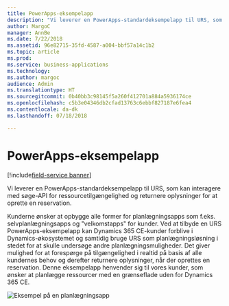 ```yaml
---
title: PowerApps-eksempelapp
description: "Vi leverer en PowerApps-standardeksempelapp til URS, som kan interagere med søge-API for ressourcetilgængelighed og returnere oplysninger for at oprette en reservation."
author: MargoC
manager: AnnBe
ms.date: 7/22/2018
ms.assetid: 96e82715-35fd-4587-a004-bbf57a14c1b2
ms.topic: article
ms.prod: 
ms.service: business-applications
ms.technology: 
ms.author: margoc
audience: Admin
ms.translationtype: HT
ms.sourcegitcommit: 0b40bb3c98145f5a260f412701a884a5936174ce
ms.openlocfilehash: c5b3e04346db2cfad13763c6ebbf827187e6fea4
ms.contentlocale: da-dk
ms.lasthandoff: 07/18/2018

---
```


#  <a name="powerapps-sample-app"></a>PowerApps-eksempelapp

[!include[field-service banner](../../../includes/field-service.md)]



Vi leverer en PowerApps-standardeksempelapp til URS, som kan interagere med søge-API for ressourcetilgængelighed og returnere oplysninger for at oprette en reservation.

Kunderne ønsker at opbygge alle former for planlægningsapps som f.eks. selvplanlægningsapps og "velkomstapps" for kunder. Ved at tilbyde en URS PowerApps-eksempelapp kan Dynamics 365 CE-kunder forblive i Dynamics-økosystemet og samtidig bruge URS som planlægningsløsning i stedet for at skulle undersøge andre planlægningsmuligheder. Det giver mulighed for at forespørge på tilgængelighed i realtid på basis af alle kundernes behov og derefter returnere oplysninger, når der oprettes en reservation. Denne eksempelapp henvender sig til vores kunder, som ønsker at planlægge ressourcer med en grænseflade uden for Dynamics 365 CE.

![](media/powerapps-sample-app-1.png "Eksempel på en planlægningsapp")
<!-- picture -->


